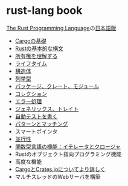 # rust-lang book

[The Rust Programming Language](https://doc.rust-lang.org/stable/book/)の[日本語版](https://doc.rust-jp.rs/book-ja/)

- [Cargoの基礎](./docs/cargo.md)
- [Rustの基本的な構文](./docs/rust_basic_syntax.md)
- [所有権を理解する](./docs/ownership.md)
- [ライフタイム](./docs/lifetime.md)
- [構造体](./docs/struct.md)
- [列挙型](./docs/enum.md)
- [パッケージ、クレート、モジュール](./docs/package_crate_module.md)
- [コレクション](./docs/collections.md)
- [エラー処理](./docs/error_handling.md)
- [ジェネリックス、トレイト](./docs/generics.md)
- [自動テストを書く](./docs/testing.md)
- [パターンとマッチング](./docs/patterns.md)
- スマートポインタ
- [並行性](../docs/concurrency.md)
- [関数型言語の機能：イテレータとクロージャ](./docs/functional_features.md)
- Rustのオブジェクト指向プログラミング機能
- 高度な機能
- [CargoとCrates.ioについてより詳しく](./docs/more_about_cargo.md)
- マルチスレッドのWebサーバを構築
